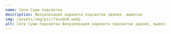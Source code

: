 ```yaml
---
name: Сити Суши подсветка
description: Визуализация варианта подсветки здания, вывески
img: /assets/img/pic/fasade9.webp
alt: Сити Суши подсветка Визуализация варианта подсветки здания, вывески
---
```

